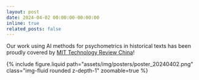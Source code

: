 ```yaml
---
layout: post
date: 2024-04-02 00:00:00-00:00:00
inline: true
related_posts: false
---
```


Our work using AI methods for psychometrics in historical texts has been proudly covered by [MIT Technology Review China](https://www.mittrchina.com/news/detail/13159)!

<div class="row mt-3">
    <div class="col-sm mt-3 mt-md-0">
        {% include figure.liquid path="assets/img/posters/poster_20240402.png" class="img-fluid rounded z-depth-1" zoomable=true %}
    </div>
</div>
